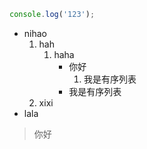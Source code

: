 ```js
console.log('123');
```

<!-- 创建一个如下所示的目录结构，然后 -->

- nihao
  1. hah
     1. haha
        - 你好
          1. 我是有序列表
        - 我是有序列表
  2. xixi
- lala

> 你好
